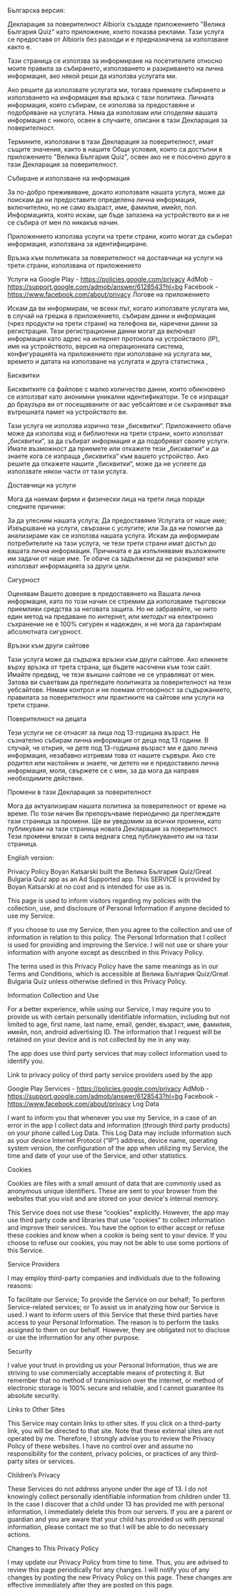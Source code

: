 Българска версия:

Декларация за поверителност
Albiorix създаде приложението "Велика България Quiz" като приложение, което показва реклами. Тази услуга се предоставя от Albiorix без разходи и е предназначена за използване както е.

Тази страница се използва за информиране на посетителите относно моите правила за събирането, използването и разкриването на лична информация, ако някой реши да използва услугата ми.

Ако решите да използвате услугата ми, тогава приемате събирането и използването на информация във връзка с тази политика. Личната информация, която събирам, се използва за предоставяне и подобряване на услугата. Няма да използвам или споделям вашата информация с никого, освен в случаите, описани в тази Декларация за поверителност.

Термините, използвани в тази Декларация за поверителност, имат същите значения, както в нашите Общи условия, които са достъпни в приложението "Велика България Quiz", освен ако не е посочено друго в тази Декларация за поверителност.

Събиране и използване на информация

За по-добро преживяване, докато използвате нашата услуга, може да поискам да ни предоставите определена лична информация, включително, но не само възраст, име, фамилия, имейл, пол. Информацията, която искам, ще бъде запазена на устройството ви и не се събира от мен по никакъв начин.

Приложението използва услуги на трети страни, които могат да събират информация, използвана за идентифициране.

Връзка към политиката за поверителност на доставчици на услуги на трети страни, използвана от приложението

Услуги на Google Play - https://policies.google.com/privacy
AdMob - https://support.google.com/admob/answer/6128543?hl=bg
Facebook - https://www.facebook.com/about/privacy
Логове на приложението

Искам да ви информирам, че всеки път, когато използвате услугата ми, в случай на грешка в приложението, събирам данни и информация (чрез продукти на трети страни) на телефона ви, наречени данни за регистрация. Тези регистрационни данни могат да включват информация като адрес на интернет протокола на устройството (IP), име на устройството, версия на операционната система, конфигурацията на приложението при използване на услугата ми, времето и датата на използване на услугата и друга статистика ,

Бисквитки

Бисквитките са файлове с малко количество данни, които обикновено се използват като анонимни уникални идентификатори. Те се изпращат до браузъра ви от посещаваните от вас уебсайтове и се съхраняват във вътрешната памет на устройството ви.

Тази услуга не използва изрично тези „бисквитки“. Приложението обаче може да използва код и библиотеки на трети страни, които използват „бисквитки“, за да събират информация и да подобряват своите услуги. Имате възможност да приемете или откажете тези „бисквитки“ и да знаете кога се изпраща „бисквитка“ към вашето устройство. Ако решите да откажете нашите „бисквитки“, може да не успеете да използвате някои части от тази услуга.

Доставчици на услуги

Мога да наемам фирми и физически лица на трети лица поради следните причини:

За да улесним нашата услуга;
Да предоставяме Услугата от наше име;
Извършване на услуги, свързани с услугите; или
За да ни помогне да анализираме как се използва нашата услуга.
Искам да информирам потребителите на тази услуга, че тези трети страни имат достъп до вашата лична информация. Причината е да изпълняваме възложените им задачи от наше име. Те обаче са задължени да не разкриват или използват информацията за други цели.

Сигурност

Оценявам Вашето доверие в предоставянето на Вашата лична информация, като по този начин се стремим да използваме търговски приемливи средства за неговата защита. Но не забравяйте, че нито един метод на предаване по интернет, или методът на електронно съхранение не е 100% сигурен и надежден, и не мога да гарантирам абсолютната сигурност.

Връзки към други сайтове

Тази услуга може да съдържа връзки към други сайтове. Ако кликнете върху връзка от трета страна, ще бъдете насочени към този сайт. Имайте предвид, че тези външни сайтове не се управляват от мен. Затова ви съветвам да прегледате политиката за поверителност на тези уебсайтове. Нямам контрол и не поемам отговорност за съдържанието, правилата за поверителност или практиките на сайтове или услуги на трети страни.

Поверителност на децата

Тези услуги не се отнасят за лица под 13-годишна възраст. Не съзнателно събирам лична информация от деца под 13 години. В случай, че открия, че дете под 13-годишна възраст ми е дало лична информация, незабавно изтривам това от нашите сървъри. Ако сте родител или настойник и знаете, че детето ни е предоставило лична информация, моля, свържете се с мен, за да мога да направя необходимите действия.

Промени в тази Декларация за поверителност

Мога да актуализирам нашата политика за поверителност от време на време. По този начин Ви препоръчваме периодично да преглеждате тази страница за промени. Ще ви уведомим за всички промени, като публикувам на тази страница новата Декларация за поверителност. Тези промени влизат в сила веднага след публикуването им на тази страница.


English version:

Privacy Policy
Boyan Katsarski built the Велика България Quiz/Great Bulgaria Quiz app as an Ad Supported app. This SERVICE is provided by Boyan Katsarski at no cost and is intended for use as is.

This page is used to inform visitors regarding my policies with the collection, use, and disclosure of Personal Information if anyone decided to use my Service.

If you choose to use my Service, then you agree to the collection and use of information in relation to this policy. The Personal Information that I collect is used for providing and improving the Service. I will not use or share your information with anyone except as described in this Privacy Policy.

The terms used in this Privacy Policy have the same meanings as in our Terms and Conditions, which is accessible at Велика България Quiz/Great Bulgaria Quiz unless otherwise defined in this Privacy Policy.

Information Collection and Use

For a better experience, while using our Service, I may require you to provide us with certain personally identifiable information, including but not limited to age, first name, last name, email, gender, възраст, име, фамилия, имейл, пол, android advertising ID. The information that I request will be retained on your device and is not collected by me in any way.

The app does use third party services that may collect information used to identify you.

Link to privacy policy of third party service providers used by the app

Google Play Services - https://policies.google.com/privacy
AdMob - https://support.google.com/admob/answer/6128543?hl=bg
Facebook - https://www.facebook.com/about/privacy
Log Data

I want to inform you that whenever you use my Service, in a case of an error in the app I collect data and information (through third party products) on your phone called Log Data. This Log Data may include information such as your device Internet Protocol (“IP”) address, device name, operating system version, the configuration of the app when utilizing my Service, the time and date of your use of the Service, and other statistics.

Cookies

Cookies are files with a small amount of data that are commonly used as anonymous unique identifiers. These are sent to your browser from the websites that you visit and are stored on your device's internal memory.

This Service does not use these “cookies” explicitly. However, the app may use third party code and libraries that use “cookies” to collect information and improve their services. You have the option to either accept or refuse these cookies and know when a cookie is being sent to your device. If you choose to refuse our cookies, you may not be able to use some portions of this Service.

Service Providers

I may employ third-party companies and individuals due to the following reasons:

To facilitate our Service;
To provide the Service on our behalf;
To perform Service-related services; or
To assist us in analyzing how our Service is used.
I want to inform users of this Service that these third parties have access to your Personal Information. The reason is to perform the tasks assigned to them on our behalf. However, they are obligated not to disclose or use the information for any other purpose.

Security

I value your trust in providing us your Personal Information, thus we are striving to use commercially acceptable means of protecting it. But remember that no method of transmission over the internet, or method of electronic storage is 100% secure and reliable, and I cannot guarantee its absolute security.

Links to Other Sites

This Service may contain links to other sites. If you click on a third-party link, you will be directed to that site. Note that these external sites are not operated by me. Therefore, I strongly advise you to review the Privacy Policy of these websites. I have no control over and assume no responsibility for the content, privacy policies, or practices of any third-party sites or services.

Children’s Privacy

These Services do not address anyone under the age of 13. I do not knowingly collect personally identifiable information from children under 13. In the case I discover that a child under 13 has provided me with personal information, I immediately delete this from our servers. If you are a parent or guardian and you are aware that your child has provided us with personal information, please contact me so that I will be able to do necessary actions.

Changes to This Privacy Policy

I may update our Privacy Policy from time to time. Thus, you are advised to review this page periodically for any changes. I will notify you of any changes by posting the new Privacy Policy on this page. These changes are effective immediately after they are posted on this page.
